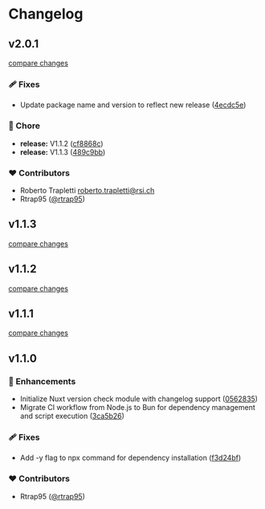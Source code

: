 # Changelog


## v2.0.1

[compare changes](https://github.com/rtrap-rsi/nuxt-version-check/compare/v1.1.1...v2.0.1)

### 🩹 Fixes

- Update package name and version to reflect new release ([4ecdc5e](https://github.com/rtrap-rsi/nuxt-version-check/commit/4ecdc5e))

### 🏡 Chore

- **release:** V1.1.2 ([cf8868c](https://github.com/rtrap-rsi/nuxt-version-check/commit/cf8868c))
- **release:** V1.1.3 ([489c9bb](https://github.com/rtrap-rsi/nuxt-version-check/commit/489c9bb))

### ❤️ Contributors

- Roberto Trapletti <roberto.trapletti@rsi.ch>
- Rtrap95 ([@rtrap95](https://github.com/rtrap95))

## v1.1.3

[compare changes](https://github.com/rtrap-rsi/nuxt-version-check/compare/v1.1.2...v1.1.3)

## v1.1.2

[compare changes](https://github.com/rtrap-rsi/nuxt-version-check/compare/v1.1.1...v1.1.2)

## v1.1.1

[compare changes](https://github.com/rtrap-rsi/nuxt-version-check/compare/v1.1.0...v1.1.1)

## v1.1.0


### 🚀 Enhancements

- Initialize Nuxt version check module with changelog support ([0562835](https://github.com/your-org/my-module/commit/0562835))
- Migrate CI workflow from Node.js to Bun for dependency management and script execution ([3ca5b26](https://github.com/your-org/my-module/commit/3ca5b26))

### 🩹 Fixes

- Add -y flag to npx command for dependency installation ([f3d24bf](https://github.com/your-org/my-module/commit/f3d24bf))

### ❤️ Contributors

- Rtrap95 ([@rtrap95](https://github.com/rtrap95))


